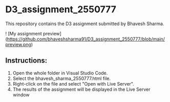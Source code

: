 # D3_assignment_2550777

This repository contains the D3 assignment submitted by Bhavesh Sharma.

! [My assignment preview] (https://github.com/bhaveshsharma91/D3_assignment_2550777/blob/main/preview.png)

## Instructions:

1. Open the whole folder in Visual Studio Code.
2. Select the bhavesh_sharma_2550777.html file.
3. Right-click on the file and select "Open with Live Server".
4. The results of the assignment will be displayed in the Live Server window
